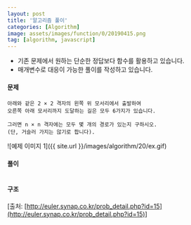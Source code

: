 ```yaml
---
layout: post
title: '알고리즘 풀이'
categories: [Algorithm]
image: assets/images/function/0/20190415.png
tag: [algorithm, javascript]
---
```


- 기존 문제에서 원하는 단순한 정답보다 함수를 활용하고 있습니다.
- 매개변수로 대응이 가능한 풀이를 작성하고 있습니다.

#### 문제

```
아래와 같은 2 × 2 격자의 왼쪽 위 모서리에서 출발하여
오른쪽 아래 모서리까지 도달하는 길은 모두 6가지가 있습니다.

그러면 n × n 격자에는 모두 몇 개의 경로가 있는지 구하시오.
(단, 거슬러 가지는 않기로 합니다).
```

![예제 이미지 1]({{ site.url }}/images/algorithm/20/ex.gif)

#### 풀이

```javascript
```

#### 구조

[출처: [http://euler.synap.co.kr/prob_detail.php?id=15](http://euler.synap.co.kr/prob_detail.php?id=15)]
